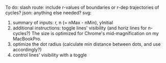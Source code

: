 To do:
slash route: include r-values of boundaries or r-dep trajectories of cycles?
json: anything else needed?
svg:
1) summary of inputs: r, n (= nMax - nMin), yInitial
2) additional instructions:
    toggle lines' visibility (and horiz lines for n-cycles?)
    The size is optimized for Chrome's mid-magnification on my MacBookPro.
3) optimize the dot radius (calculate min distance between dots, and use accordingly?)
4) control lines' visibility with a toggle
